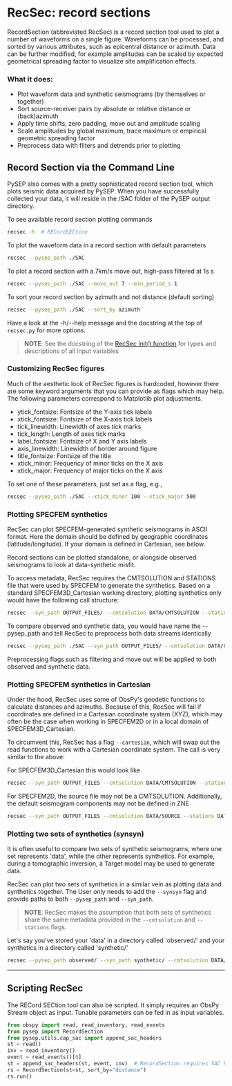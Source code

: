 # RecSec: record sections

RecordSection (abbreviated RecSec) is a record section tool used to plot 
a number of waveforms on a single figure. Waveforms can be processed, and sorted
by various attributes, such as epicentral distance or azimuth. Data can be 
further modified, for example amplitudes can be scaled by expected geometrical
spreading factor to visualize site amplification effects.

### What it does:
* Plot waveform data and synthetic seismograms (by themselves or together)
* Sort source-receiver pairs by absolute or relative distance or (back)azimuth
* Apply time shifts, zero padding, move out and amplitude scaling
* Scale amplitudes by global maximum, trace maximum or empirical geometric spreading factor
* Preprocess data with filters and detrends prior to plotting 



## Record Section via the Command Line

PySEP also comes with a pretty sophisticated record section tool, which plots
seismic data acquired by PySEP. When you have successfully collected your data,
it will reside in the /SAC folder of the PySEP output directory. 


To see available record section plotting commands

```bash
recsec -h  # RECordSECtion
```

To plot the waveform data in a record section with default parameters

```bash
recsec --pysep_path ./SAC
```

To plot a record section with a 7km/s move out, high-pass filtered at 1s
s
```bash
recsec --pysep_path ./SAC --move_out 7 --min_period_s 1
```

To sort your record section by azimuth and not distance (default sorting)

```bash
recsec --pysep_path ./SAC --sort_by azimuth
```

Have a look at the -h/--help message and the docstring at the top of `recsec.py`
for more options.

> __NOTE__: See the docstring of the 
  [RecSec init() function](https://github.com/adjtomo/pysep/blob/master/pysep/recsec.py) 
  for types and descriptions of all input variables 

### Customizing RecSec figures

Much of the aesthetic look of RecSec figures is hardcoded, however there are 
some keyword arguments that you can provide as flags which may help. The 
following parameters correspond to Matplotlib plot adjustments. 

- ytick_fontsize: Fontsize of the Y-axis tick labels
- xtick_fontsize: Fontsize of the X-axis tick labels
- tick_linewidth: Linewidth of axes tick marks
- tick_length: Length of axes tick marks
- label_fontsize: Fontsize of X and Y axis labels
- axis_linewidth: Linewidth of border around figure
- title_fontsize: Fontsize of the title
- xtick_minor: Frequency of minor ticks on the X axis
- xtick_major: Frequency of major ticks on the X axis

To set one of these parameters, just set as a flag, e.g.,

```bash
recsec --pysep_path ./SAC --xtick_minor 100 --xtick_major 500
```


### Plotting SPECFEM synthetics

RecSec can plot SPECFEM-generated synthetic seismograms in ASCII format. Here 
the domain should be defined by geographic coordinates (latitude/longitude). If 
your domain is defined in Cartesian, see below.

Record sections  can be plotted standalone, or alongside observed seismograms 
to look at data-synthetic misfit. 

To access metadata, RecSec requires the CMTSOLUTION and STATIONS file that were 
used by SPECFEM to generate the synthetics. Based on a standard 
SPECFEM3D_Cartesian working directory, plotting synthetics only would have 
the following call structure:

```bash
recsec --syn_path OUTPUT_FILES/ --cmtsolution DATA/CMTSOLUTION --stations DATA/STATIONS
```

To compare observed and synthetic data, you would have name the --pysep_path
and tell RecSec to preprocess both data streams identically

```bash
recsec --pysep_path ./SAC --syn_path OUTPUT_FILES/ --cmtsolution DATA/CMTSOLUTION --stations DATA/STATIONS --preprocess both
```

Preprocessing flags such as filtering and move out will be applied to both
observed and synthetic data.


### Plotting SPECFEM synthetics in Cartesian

Under the hood, RecSec uses some of ObsPy's geodetic
functions to calculate distances and azimuths. Because of this, RecSec will 
fail if coordinates are defined in a Cartesian coordinate system (XYZ), which 
may often be the case when working in SPECFEM2D or in a local domain of 
SPECFEM3D_Cartesian.

To circumvent this, RecSec has a flag `--cartesian`, which will swap out the 
read functions to work with a Cartesian coordinate system. The call is very 
similar to the above:

For SPECFEM3D_Cartesian this would look like

```bash
recsec --syn_path OUTPUT_FILES --cmtsolution DATA/CMTSOLUTION --stations DATA/STATIONS --cartesian
```

For SPECFEM2D, the source file may not be a CMTSOLUTION. Additionally, the 
default seismogram components may not be defined in ZNE

```bash
recsec --syn_path OUTPUT_FILES --cmtsolution DATA/SOURCE --stations DATA/STATIONS --components Y --cartesian
```


### Plotting two sets of synthetics (synsyn)

It is often useful to compare two sets of synthetic seismograms, where one set
represents 'data', while the other represents synthetics. For example, during
a tomographic inversion, a Target model may be used to generate data. 

RecSec can plot two sets of synthetics in a similar vein as plotting 
data and synthetics together. The User only needs to add the `--synsyn` flag 
and provide paths to both `--pysep_path` and `--syn_path`. 

>__NOTE__: RecSec makes the assumption that both sets of synthetics share the 
> same metadata provided in the `--cmtsolution` and `--stations` flags.

Let's say you've stored your 'data' in a directory called 'observed/' and your
synthetics in a directory called 'synthetic/'

```bash
recsec --pysep_path observed/ --syn_path synthetic/ --cmtsolution DATA/CMTSOLUTION --stations DATA/STATIONS --synsyn
```


--------------------------------------------------

## Scripting RecSec

The RECord SECtion tool can also be scripted. It simply requires an ObsPy Stream
object as input. Tunable parameters can be fed in as input variables.

```python
from obspy import read, read_inventory, read_events
from pysep import RecordSection
from pysep.utils.cap_sac import append_sac_headers
st = read()
inv = read_inventory()
event = read_events()[0]
st = append_sac_headers(st, event, inv)  # RecordSection requires SAC headers
rs = RecordSection(st=st, sort_by="distance")
rs.run()
```
